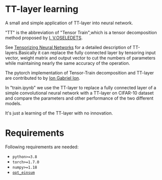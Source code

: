 # TT-layer learning
A small and simple application of TT-layer into neural network.  

"TT" is the abbreviation of "Tensor Train",which is a tensor decomposition method proposed by [I. V.OSELEDETS](https://users.math.msu.edu/users/iwenmark/Teaching/CMSE890/TENSOR_oseledets2011.pdf).  

See [Tensorizing Neural Networks](https://arxiv.org/abs/1509.06569) for a detailed description of TT-layers.Basically it can replace the fully connected layer by tensoring input vector, weight matrix and output vector to cut the numbers of parameters while maintaining nearly the same accuracy of the operation.  

The pytorch implementation of Tensor-Train decomposition and TT-layer are contributed to by [Ion Gabriel Ion](https://github.com/ion-g-ion/torchTT).

In "train.ipynb" we use the TT-layer to replace a fully connected layer of a simple convolutional neural network with a TT-layer on CIFAR-10 dataset and compare the parameters and other performance of the two different models.  

It's just a learning of the TT-layer with no innovation.

# Requirements
Following requirements are needed:

- `python>=3.8`
- `torch>=1.7.0`
- `numpy>=1.18`
- [`opt_einsum`](https://pypi.org/project/opt-einsum/)

